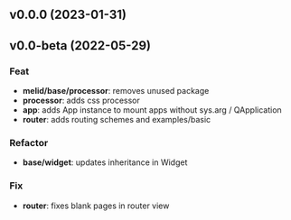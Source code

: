 ## v0.0.0 (2023-01-31)

## v0.0-beta (2022-05-29)

### Feat

- **melid/base/processor**: removes unused package
- **processor**: adds css processor
- **app**: adds App instance to mount apps without sys.arg / QApplication
- **router**: adds routing schemes and examples/basic

### Refactor

- **base/widget**: updates inheritance in Widget

### Fix

- **router**: fixes blank pages in router view
